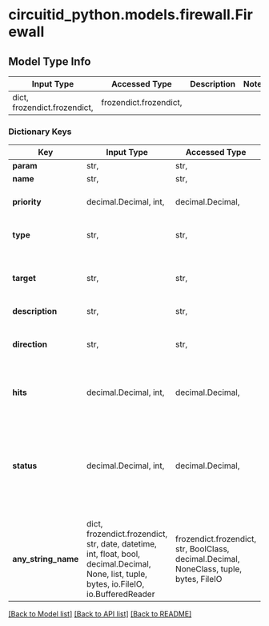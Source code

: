 # circuitid_python.models.firewall.Firewall

## Model Type Info
Input Type | Accessed Type | Description | Notes
------------ | ------------- | ------------- | -------------
dict, frozendict.frozendict,  | frozendict.frozendict,  |  | 

### Dictionary Keys
Key | Input Type | Accessed Type | Description | Notes
------------ | ------------- | ------------- | ------------- | -------------
**param** | str,  | str,  |  | 
**name** | str,  | str,  |  | 
**priority** | decimal.Decimal, int,  | decimal.Decimal,  |  | value must be a 32 bit integer
**type** | str,  | str,  |  | must be one of ["allow", "deny", ] 
**target** | str,  | str,  |  | must be one of ["numbers", "ipaddresses", "sms", ] 
**description** | str,  | str,  |  | [optional] 
**direction** | str,  | str,  |  | [optional] must be one of ["inbound", "outbound", "both", ] 
**hits** | decimal.Decimal, int,  | decimal.Decimal,  |  | [optional] value must be a 32 bit integer
**status** | decimal.Decimal, int,  | decimal.Decimal,  |  | [optional] must be one of [0, 1, ] if omitted the server will use the default value of 1value must be a 32 bit integer
**any_string_name** | dict, frozendict.frozendict, str, date, datetime, int, float, bool, decimal.Decimal, None, list, tuple, bytes, io.FileIO, io.BufferedReader | frozendict.frozendict, str, BoolClass, decimal.Decimal, NoneClass, tuple, bytes, FileIO | any string name can be used but the value must be the correct type | [optional]

[[Back to Model list]](../../README.md#documentation-for-models) [[Back to API list]](../../README.md#documentation-for-api-endpoints) [[Back to README]](../../README.md)


